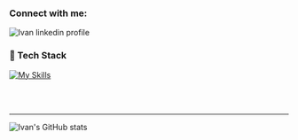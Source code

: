 
### Connect with me:

[<img align="left" alt="Ivan linkedin profile" src="https://img.shields.io/badge/LinkedIn-0077B5?style=for-the-badge&logo=linkedin&logoColor=white" />](https://www.linkedin.com/in/ivan-pavlovi%C4%87-1a682a132/)

<br />


### 👾 Tech Stack

[![My Skills](https://skillicons.dev/icons?i=html,css,js,ruby,rails,postgres,tailwind)](https://skillicons.dev)

<br />
<br />

___

![Ivan's GitHub stats](https://github-readme-stats.vercel.app/api?username=ivan-p23994)
